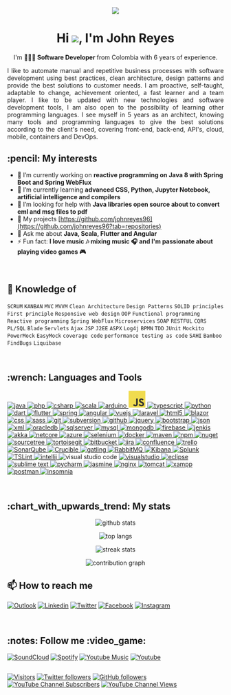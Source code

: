 <p align="center" width="300">
   <img align="center" width="200" src="https://lh3.googleusercontent.com/a-/AOh14GgSR5shit8l40X2NrG8YddGgAZi_8_hW9e44LCo=s360-p-rw-no" />
   <h1 align="center">Hi <img src="https://media.giphy.com/media/hvRJCLFzcasrR4ia7z/giphy.gif" width="25px">, I'm John Reyes</h1>
</p>
<p align="center">I'm <strong>👨🏻‍💻 Software Developer </strong> from Colombia with 6 years of experience.<br /></p>
<p align="justify">I like to automate manual and repetitive business processes with software development using best practices, clean architecture, design patterns and provide the best solutions to customer needs. I am proactive, self-taught, adaptable to change, achievement oriented, a fast learner and a team player. I like to be updated with new technologies and software development tools, I am also open to the possibility of learning other programming languages. I see myself in 5 years as an architect, knowing many tools and programming languages to give the best solutions according to the client's need, covering front-end, back-end, API's, cloud, mobile, containers and DevOps.</p>

<h2>:pencil: My interests</h2>

- 🔭 I’m currently working on **reactive programming on Java 8 with Spring Boot and Spring WebFlux**
- 🌱 I’m currently learning **advanced CSS, Python, Jupyter Notebook, artificial intelligence and compilers**
- 🤔 I’m looking for help with **Java libraries open source about to convert eml and msg files to pdf**
- :notebook: My projects [https://github.com/johnreyes96](https://github.com/johnreyes96?tab=repositories)
- 💬 Ask me about **Java, Scala, Flutter and Angular**
- ⚡ Fun fact: **I love music :notes: mixing music :headphones: and I'm passionate about playing video games :video_game:**

<p>&nbsp;</p>
<h2>🧐 Knowledge of</h2>
   
 `SCRUM` `KANBAN` `MVC` `MVVM` `Clean Architecture` `Design Patterns` `SOLID principles` `First principle` `Responsive web design` `OOP` `Functional programming` `Reactive programming` `Spring WebFlux` `Microservices` `SOAP` `RESTFUL` `CQRS` `PL/SQL` `Blade` `Servlets` `Ajax` `JSP` `J2EE` `ASPX` `Log4j` `BPMN` `TDD` `JUnit` `Mockito` `PowerMock` `EasyMock` `coverage code` `performance testing as code` `SAHI` `Bamboo` `FindBugs` `Liquibase` <!-- Jupyter Notebook, gradle, h2, google cloud platform  -->

<p>&nbsp;</p>
<h2>:wrench: Languages and Tools</h2>
<p>
   <a href="https://www.oracle.com/java/" target="_blank">
      <img src="https://cdn.jsdelivr.net/gh/devicons/devicon/icons/java/java-original.svg" alt="java" width="40" height="40" />
   </a>
   <a href="https://www.php.net" target="_blank">
      <img src="https://cdn.jsdelivr.net/gh/devicons/devicon/icons/php/php-original.svg" alt="php" width="40" height="40" />
   </a>
   <a href="https://docs.microsoft.com/en-us/dotnet/csharp/" target="_blank">
      <img src="https://cdn.jsdelivr.net/gh/devicons/devicon/icons/csharp/csharp-original.svg" alt="csharp" width="40" height="40" />
   </a>
   <a href="https://www.scala-lang.org/" target="_blank">
      <img src="https://cdn.jsdelivr.net/gh/devicons/devicon/icons/scala/scala-original.svg" alt="scala" width="40" height="40" />
   </a>
   <a href="https://www.arduino.cc/" target="_blank">
      <img src="https://cdn.jsdelivr.net/gh/devicons/devicon/icons/arduino/arduino-original.svg" alt="arduino" width="40" height="40" />
   </a>
   <a href="https://developer.mozilla.org/en-US/docs/Web/JavaScript" target="_blank">
      <img src="https://raw.githubusercontent.com/devicons/devicon/master/icons/javascript/javascript-original.svg" alt="javascript" width="40" height="40" />
   </a>
   <a href="https://www.typescriptlang.org/" target="_blank">
      <img src="https://cdn.jsdelivr.net/gh/devicons/devicon/icons/typescript/typescript-original.svg" alt="typescript" width="40" height="40" />
   </a>
   <a href="https://www.python.org/" target="_blank">
      <img src="https://cdn.jsdelivr.net/gh/devicons/devicon/icons/python/python-original.svg" alt="python" width="40" height="40" />
   </a>
   <a href="https://dart.dev/" target="_blank">
      <img src="https://cdn.jsdelivr.net/gh/devicons/devicon/icons/dart/dart-original.svg" alt="dart" width="40" height="40" />
   </a>
   <a href="https://flutter.dev/" target="_blank">
      <img src="https://cdn.jsdelivr.net/gh/devicons/devicon/icons/flutter/flutter-original.svg" alt="flutter" width="40" height="40" />
   </a>
   <a href="https://spring.io/" target="_blank">
      <img src="https://cdn.jsdelivr.net/gh/devicons/devicon/icons/spring/spring-original.svg" alt="spring" width="40" height="40" />
   </a>
   <a href="https://angular.io/" target="_blank">
      <img src="https://cdn.jsdelivr.net/gh/devicons/devicon/icons/angularjs/angularjs-plain.svg" alt="angular" width="40" height="40" />
   </a>
   <a href="https://vuejs.org/" target="_blank" >
      <img src="https://cdn.jsdelivr.net/gh/devicons/devicon/icons/vuejs/vuejs-original.svg" alt="vuejs" width="40" height="40" />
   </a>
   <a href="https://laravel.com/" target="_blank">
      <img src="https://cdn.jsdelivr.net/gh/devicons/devicon/icons/laravel/laravel-plain.svg" alt="laravel" width="40" height="40" />
   </a>
   <a href="https://www.w3.org/html/" target="_blank">
      <img src="https://cdn.jsdelivr.net/gh/devicons/devicon/icons/html5/html5-original.svg" alt="html5" width="40" height="40" />
   </a>
   <a href="https://dotnet.microsoft.com/en-us/apps/aspnet/web-apps/blazor" target="_blank">
      <img src="https://www.svgrepo.com/show/330066/blazor.svg" alt="blazor" width="40" height="40" />
   </a>
   <a href="https://developer.mozilla.org/es/docs/Web/CSS" target="_blank">
      <img src="https://cdn.jsdelivr.net/gh/devicons/devicon/icons/css3/css3-original.svg" alt="css" width="40" height="40" />
   </a>
   <a href="https://sass-lang.com/" target="_blank">
      <img src="https://cdn.jsdelivr.net/gh/devicons/devicon/icons/sass/sass-original.svg" alt="sass" width="40" height="40" />
   </a>
   <a href="https://git-scm.com/" target="_blank">
      <img src="https://cdn.jsdelivr.net/gh/devicons/devicon/icons/git/git-original.svg" alt="git" width="40" height="40" />
   </a>
   <a href="https://subversion.apache.org/" target="_blank">
      <img src="https://cdn.jsdelivr.net/gh/devicons/devicon/icons/subversion/subversion-original.svg" alt="subversion" width="40" height="40" />
   </a>
   <a href="https://github.com/" target="_blank">
      <img src="https://cdn.jsdelivr.net/gh/devicons/devicon/icons/github/github-original.svg" alt="github" width="40" height="40" />
   </a>
   <a href="https://jquery.com/" target="_blank">
      <img src="https://cdn.jsdelivr.net/gh/devicons/devicon/icons/jquery/jquery-original.svg" alt="jquery" width="40" height="40" />
   </a>
   <a href="https://getbootstrap.com/" target="_blank">
      <img src="https://cdn.jsdelivr.net/gh/devicons/devicon/icons/bootstrap/bootstrap-original.svg" alt="bootstrap" width="40" height="40" />
   </a>
   <a href="https://www.json.org/json-es.html" target="_blank">
      <img src="https://www.svgrepo.com/show/353943/json.svg" alt="json" width="40" height="40" />
   </a>
   <a href="https://developer.mozilla.org/es/docs/Web/XML/XML_introduction" target="_blank">
      <img src="https://www.svgrepo.com/show/366495/text-xml.svg" alt="xml" width="40" height="40" />
   </a>
   <a href="https://www.oracle.com/co/database/" target="_blank">
      <img src="https://cdn.jsdelivr.net/gh/devicons/devicon/icons/oracle/oracle-original.svg" alt="oracledb" width="40" height="40" />
   </a>
   <a href="https://www.microsoft.com/es-es/sql-server/sql-server-downloads" target="_blank">
      <img src="https://cdn.jsdelivr.net/gh/devicons/devicon/icons/microsoftsqlserver/microsoftsqlserver-plain.svg" alt="sqlserver" width="40" height="40" />
   </a>
   <a href="https://www.mysql.com/" target="_blank">
      <img src="https://cdn.jsdelivr.net/gh/devicons/devicon/icons/mysql/mysql-original.svg" alt="mysql" width="40" height="40" />
   </a>
   <a href="https://www.mongodb.com/" target="_blank">
      <img src="https://cdn.jsdelivr.net/gh/devicons/devicon/icons/mongodb/mongodb-original.svg" alt="mongodb" width="40" height="40" />
   </a>
   <a href="https://firebase.google.com/?hl=es-419" target="_blank">
      <img src="https://cdn.jsdelivr.net/gh/devicons/devicon/icons/firebase/firebase-plain.svg" alt="firebase" width="40" height="40" />
   </a>
   <a href="https://www.jenkins.io/" target="_blank">
      <img src="https://cdn.jsdelivr.net/gh/devicons/devicon/icons/jenkins/jenkins-original.svg" alt="jenkis" width="40" height="40" />
   </a>
   <a href="https://akka.io/" target="_blank">
      <img src="https://www.svgrepo.com/show/353381/akka.svg" alt="akka" width="40" height="40" />
   </a>
   <a href="https://dotnet.microsoft.com/en-us/download" target="_blank">
      <img src="https://cdn.jsdelivr.net/gh/devicons/devicon/icons/dotnetcore/dotnetcore-original.svg" alt="netcore" width="40" height="40" />
   </a>
   <a href="https://azure.microsoft.com/es-es/" target="_blank">
      <img src="https://cdn.jsdelivr.net/gh/devicons/devicon/icons/azure/azure-original.svg" alt="azure" width="40" height="40" />
   </a>
   <a href="https://www.selenium.dev/" target="_blank">
      <img src="https://www.svgrepo.com/show/354321/selenium.svg" alt="selenium" width="40" height="40" />
   </a>
   <a href="https://www.docker.com/" target="_blank">
      <img src="https://cdn.jsdelivr.net/gh/devicons/devicon/icons/docker/docker-original.svg" alt="docker" width="40" height="40" />
   </a>
   <a href="https://maven.apache.org/" target="_blank">
      <img src="https://cdn.jsdelivr.net/gh/devicons/devicon/icons/apache/apache-original.svg" alt="maven" width="40" height="40" />
   </a>
   <a href="https://www.npmjs.com/" target="_blank">
      <img src="https://cdn.jsdelivr.net/gh/devicons/devicon/icons/npm/npm-original-wordmark.svg" alt="npm" width="40" height="40" />
   </a>
   <a href="https://www.nuget.org/" target="_blank">
      <img src="https://www.svgrepo.com/show/373937/nuget.svg" alt="nuget" width="40" height="40" />
   </a>
   <a href="https://www.sourcetreeapp.com/" target="_blank">
      <img src="https://cdn.jsdelivr.net/gh/devicons/devicon/icons/sourcetree/sourcetree-original.svg" alt="sourcetree" width="40" height="40" />
   </a>
   <a href="https://tortoisegit.org/" target="_blank">
      <img src="https://cdn.jsdelivr.net/gh/devicons/devicon/icons/tortoisegit/tortoisegit-original.svg" alt="tortoisegit" width="40" height="40" />
   </a>
   <a href="https://bitbucket.org/product/" target="_blank">
      <img src="https://cdn.jsdelivr.net/gh/devicons/devicon/icons/bitbucket/bitbucket-original.svg" alt="bitbucket" width="40" height="40" />
   </a>
   <a href="https://www.atlassian.com/es/software/jira" target="_blank">
      <img src="https://cdn.jsdelivr.net/gh/devicons/devicon/icons/jira/jira-original.svg" alt="jira" width="40" height="40" />
   </a>
   <a href="https://www.atlassian.com/es/software/confluence" target="_blank">
      <img src="https://cdn.jsdelivr.net/gh/devicons/devicon/icons/confluence/confluence-original.svg" alt="confluence" width="40" height="40" />
   </a>
   <a href="https://trello.com/" target="_blank">
      <img src="https://cdn.jsdelivr.net/gh/devicons/devicon/icons/trello/trello-plain.svg" alt="trello" width="40" height="40" />
   </a>
   <a href="https://www.sonarqube.org/" target="_blank">
      <img src="https://www.svgrepo.com/show/354365/sonarqube.svg" alt="SonarQube" width="40" height="40" />
   </a>
   <a href="https://www.atlassian.com/es/software/crucible" target="_blank">
      <img src="https://www.svgrepo.com/show/353619/crucible.svg" alt="Crucible" width="40" height="40" />
   </a>
   <a href="https://gatling.io/" target="_blank">
      <img src="https://cdn.jsdelivr.net/gh/devicons/devicon/icons/gatling/gatling-plain.svg" alt="gatling" width="40" height="40" />
   </a>
   <a href="https://www.rabbitmq.com/" target="_blank">
      <img src="https://www.svgrepo.com/show/354250/rabbitmq-icon.svg" alt="RabbitMQ" width="40" height="40" />
   </a>
   <a href="https://www.elastic.co/es/kibana/" target="_blank">
      <img src="https://www.svgrepo.com/show/353961/kibana.svg" alt="Kibana" width="40" height="40" />
   </a>
   <a href="https://www.splunk.com/" target="_blank">
      <img src="https://www.svgrepo.com/show/354376/splunk.svg" alt="Splunk" width="40" height="40" />
   </a>
   <a href="https://palantir.github.io/tslint/" target="_blank">
      <img src="https://www.svgrepo.com/show/374138/tslint.svg" alt="TSLint" width="40" height="40" />
   </a>
   <a href="https://www.jetbrains.com/es-es/idea/" target="_blank">
      <img src="https://cdn.jsdelivr.net/gh/devicons/devicon/icons/intellij/intellij-original.svg" alt="intellij" width="40" height="40" />
   </a
   <a href="https://code.visualstudio.com/" target="_blank">
      <img src="https://cdn.jsdelivr.net/gh/devicons/devicon/icons/vscode/vscode-original.svg" alt="visual studio code" width="40" height="40" />
   </a>
   <a href="https://visualstudio.microsoft.com/es/" target="_blank">
      <img src="https://cdn.jsdelivr.net/gh/devicons/devicon/icons/visualstudio/visualstudio-plain.svg" alt="visualstudio" width="40" height="40" />
   </a>
   <a href="https://www.eclipse.org/downloads/" target="_blank">
      <img src="https://www.svgrepo.com/show/353685/eclipse-icon.svg" alt="eclipse" width="40" height="40" />
   </a>
   <a href="https://www.sublimetext.com/" target="_blank">
      <img src="https://www.svgrepo.com/show/349520/sublimetext.svg" alt="sublime text" width="40" height="40" />
   </a>
   <a href="https://www.jetbrains.com/es-es/pycharm/" target="_blank">
      <img src="https://cdn.jsdelivr.net/gh/devicons/devicon/icons/pycharm/pycharm-original.svg" alt="pycharm" width="40" height="40" />
   </a>
   <a href="https://jasmine.github.io/" target="_blank">
      <img src="https://cdn.jsdelivr.net/gh/devicons/devicon/icons/jasmine/jasmine-plain.svg" alt="jasmine" width="40" height="40" />
   </a>
   <a href="https://www.nginx.com/" target="_blank">
      <img src="https://cdn.jsdelivr.net/gh/devicons/devicon/icons/nginx/nginx-original.svg" alt="nginx" width="40" height="40" />
   </a>
   <a href="https://tomcat.apache.org/" target="_blank">
      <img src="https://cdn.jsdelivr.net/gh/devicons/devicon/icons/tomcat/tomcat-original.svg" alt="tomcat" width="40" height="40" />
   </a>
   <a href="https://www.apachefriends.org/es/index.html" target="_blank">
      <img src="https://www.svgrepo.com/show/354575/xampp.svg" alt="xampp" width="40" height="40" />
   </a>
   <a href="https://www.postman.com/" target="_blank">
      <img src="https://www.svgrepo.com/show/354202/postman-icon.svg" alt="postman" width="40" height="40" />
   </a>
   <a href="https://insomnia.rest/download" target="_blank">
      <img src="https://www.svgrepo.com/show/353904/insomnia.svg" alt="insomnia" width="40" height="40" />
   </a>
</p>

<p>&nbsp;</p>
<h2>:chart_with_upwards_trend: My stats</h2>

<p align="center">
   <img src="https://github-readme-stats.vercel.app/api?username=johnreyes96&show_icons=true&theme=vue&count_private=true" alt="github stats" />
</p>
<p align="center">
   <img src="https://github-readme-stats.vercel.app/api/top-langs/?username=johnreyes96&langs_count=10&layout=compact&theme=vue" alt="top langs" />
</p>
<p align="center">
   <img src="https://github-readme-streak-stats.herokuapp.com/?user=johnreyes96&theme=github-light&fire=fb8d01&border=c2c9d6" alt="streak stats" />
</p>
<p align="center">
   <img src="https://activity-graph.herokuapp.com/graph?username=johnreyes96&theme=github-light&area=true" alt="contribution graph" />
</p>

<h2>📫 How to reach me</h2>

[![Outlook](https://img.shields.io/badge/Microsoft_Outlook-0078D4?style=for-the-badge&logo=microsoft-outlook&logoColor=white)](mailto:jhonfer96@hotmail.com)
[![Linkedin](https://img.shields.io/badge/LinkedIn-0077B5?style=for-the-badge&logo=linkedin&logoColor=white)](https://www.linkedin.com/in/john-f-reyes/)
[![Twitter](https://img.shields.io/badge/Twitter-1DA1F2?style=for-the-badge&logo=twitter&logoColor=white)](https://twitter.com/JohnReyesL)
[![Facebook](https://img.shields.io/badge/Facebook-1877F2?style=for-the-badge&logo=facebook&logoColor=white)](https://www.facebook.com/johnf.reyesl)
[![Instagram](https://img.shields.io/badge/Instagram-E4405F?style=for-the-badge&logo=instagram&logoColor=white)](https://www.instagram.com/johnf.reyes/)

&nbsp;
<h2>:notes: Follow me :video_game:</h2>

[![SoundCloud](https://img.shields.io/badge/SoundCloud-FF3300?style=for-the-badge&logo=soundcloud&logoColor=white)](https://soundcloud.com/johnf-reyes)
[![Spotify](https://img.shields.io/badge/Spotify-1ED760?&style=for-the-badge&logo=spotify&logoColor=white)](https://open.spotify.com/user/22yxewh6m7xfobcgvhcl656pa)
[![Youtube Music](https://img.shields.io/badge/YouTube_Music-FF0000?style=for-the-badge&logo=youtube-music&logoColor=white)](https://music.youtube.com/channel/UCilSAJf6Lpeq8yWPlzpEu5A)
[![Youtube](https://img.shields.io/badge/YouTube-FF0000?style=for-the-badge&logo=youtube&logoColor=white)](https://www.youtube.com/channel/UCilSAJf6Lpeq8yWPlzpEu5A)

<h2></h2>

[![Visitors](https://komarev.com/ghpvc/?username=johnreyes96&logo=GitHub&label=Visitors&color=336699&logoColor=white&style=flat-square)](https://github.com/johnreyes96)
[![Twitter followers](https://img.shields.io/twitter/follow/JohnReyesL?color=1DA1F2&label=%40JohnReyesL)](https://twitter.com/JohnReyesL)
[![GitHub followers](https://img.shields.io/github/followers/johnreyes96?label=Follow%20Me&style=social)](https://github.com/johnreyes96)
[![YouTube Channel Subscribers](https://img.shields.io/youtube/channel/subscribers/UCilSAJf6Lpeq8yWPlzpEu5A?style=social)](https://www.youtube.com/user/jhonfer0159/featured)
[![YouTube Channel Views](https://img.shields.io/youtube/channel/views/UCilSAJf6Lpeq8yWPlzpEu5A?style=social)](https://www.youtube.com/user/jhonfer0159/videos)
